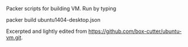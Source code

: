 Packer scripts for building VM. Run by typing

  packer build ubuntu1404-desktop.json

Excerpted and lightly edited from https://github.com/box-cutter/ubuntu-vm.git. 
